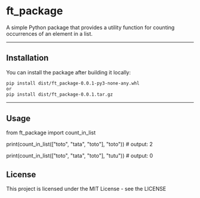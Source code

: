 # ft_package

A simple Python package that provides a utility function for counting occurrences of an element in a list.

---

## Installation

You can install the package after building it locally:

```bash
pip install dist/ft_package-0.0.1-py3-none-any.whl
or
pip install dist/ft_package-0.0.1.tar.gz
```
---

## Usage

from ft_package import count_in_list

print(count_in_list(["toto", "tata", "toto"], "toto")) # output: 2

print(count_in_list(["toto", "tata", "toto"], "tutu")) # output: 0

## License

This project is licensed under the MIT License - see the LICENSE